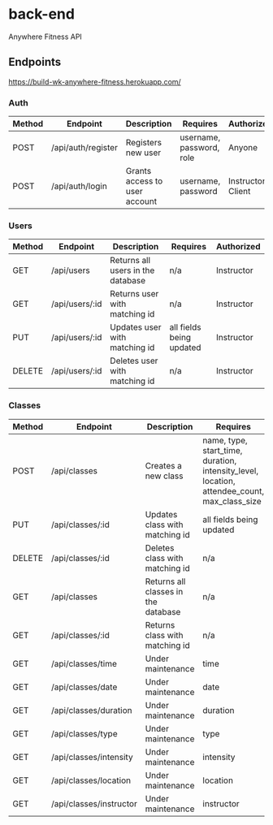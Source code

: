 # back-end

Anywhere Fitness API

## Endpoints

https://build-wk-anywhere-fitness.herokuapp.com/

### Auth

| Method | Endpoint           | Description                   | Requires                 | Authorized          |
| ------ | ------------------ | ----------------------------- | ------------------------ | ------------------- |
| POST   | /api/auth/register | Registers new user            | username, password, role | Anyone              |
| POST   | /api/auth/login    | Grants access to user account | username, password       | Instructor / Client |

### Users

| Method | Endpoint       | Description                       | Requires                 | Authorized |
| ------ | -------------- | --------------------------------- | ------------------------ | ---------- |
| GET    | /api/users     | Returns all users in the database | n/a                      | Instructor |
| GET    | /api/users/:id | Returns user with matching id     | n/a                      | Instructor |
| PUT    | /api/users/:id | Updates user with matching id     | all fields being updated | Instructor |
| DELETE | /api/users/:id | Deletes user with matching id     | n/a                      | Instructor |

### Classes

| Method | Endpoint                | Description                         | Requires                                                                                    | Authorized          |
| ------ | ----------------------- | ----------------------------------- | ------------------------------------------------------------------------------------------- | ------------------- |
| POST   | /api/classes            | Creates a new class                 | name, type, start_time, duration, intensity_level, location, attendee_count, max_class_size | Instructor          |
| PUT    | /api/classes/:id        | Updates class with matching id      | all fields being updated                                                                    | Instructor          |
| DELETE | /api/classes/:id        | Deletes class with matching id      | n/a                                                                                         | Instructor          |
| GET    | /api/classes            | Returns all classes in the database | n/a                                                                                         | Instructor / Client |
| GET    | /api/classes/:id        | Returns class with matching id      | n/a                                                                                         | Instructor / Client |
| GET    | /api/classes/time       | Under maintenance                   | time                                                                                        | Instructor / Client |
| GET    | /api/classes/date       | Under maintenance                   | date                                                                                        | Instructor / Client |
| GET    | /api/classes/duration   | Under maintenance                   | duration                                                                                    | Instructor / Client |
| GET    | /api/classes/type       | Under maintenance                   | type                                                                                        | Instructor / Client |
| GET    | /api/classes/intensity  | Under maintenance                   | intensity                                                                                   | Instructor / Client |
| GET    | /api/classes/location   | Under maintenance                   | location                                                                                    | Instructor / Client |
| GET    | /api/classes/instructor | Under maintenance                   | instructor                                                                                  | Instructor / Client |
